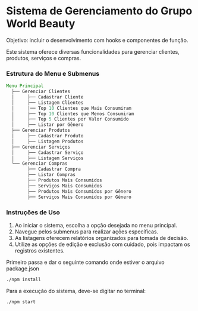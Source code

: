 # Sistema de Gerenciamento do Grupo World Beauty

Objetivo: incluir o desenvolvimento com hooks e componentes de função.

Este sistema oferece diversas funcionalidades para gerenciar clientes, produtos, serviços e compras.


### Estrutura do Menu e Submenus

```java
Menu Principal
  ├── Gerenciar Clientes
  │     ├── Cadastrar Cliente
  │     ├── Listagem Clientes
  │     │── Top 10 Clientes que Mais Consumiram
  │     ├── Top 10 Clientes que Menos Consumiram
  │     ├── Top 5 Clientes por Valor Consumido
  │     ├── Listar por Gênero
  ├── Gerenciar Produtos
  │     ├── Cadastrar Produto
  │     ├── Listagem Produtos
  ├── Gerenciar Serviços
  │     ├── Cadastrar Serviço
  │     ├── Listagem Serviços
  └── Gerenciar Compras
        ├── Cadastrar Compra
        ├── Listar Compras
        ├── Produtos Mais Consumidos
        ├── Serviços Mais Consumidos
        ├── Produtos Mais Consumidos por Gênero
        ├── Serviços Mais Consumidos por Gênero
```

### Instruções de Uso

1. Ao iniciar o sistema, escolha a opção desejada no menu principal.
2. Navegue pelos submenus para realizar ações específicas.
3. As listagens oferecem relatórios organizados para tomada de decisão.
4. Utilize as opções de edição e exclusão com cuidado, pois impactam os registros existentes.

Primeiro passa e dar o seguinte comando onde estiver o arquivo package.json

```bash
./npm install
```


Para a execução do sistema, deve-se digitar no terminal:

```bash
./npm start
```